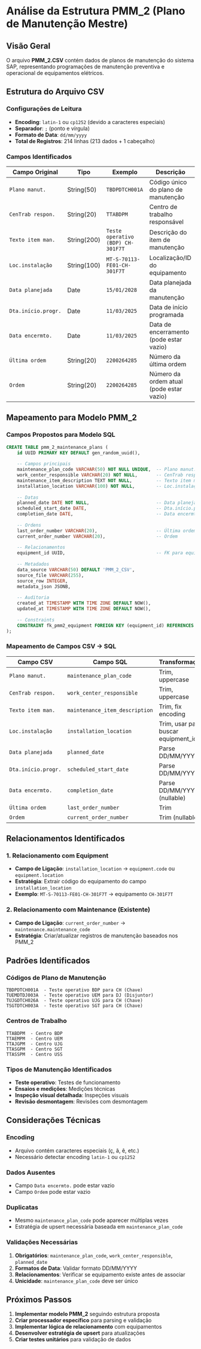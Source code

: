 # Análise da Estrutura PMM_2 (Plano de Manutenção Mestre)

## Visão Geral
O arquivo **PMM_2.CSV** contém dados de planos de manutenção do sistema SAP, representando programações de manutenção preventiva e operacional de equipamentos elétricos.

## Estrutura do Arquivo CSV

### Configurações de Leitura
- **Encoding**: `latin-1` ou `cp1252` (devido a caracteres especiais)
- **Separador**: `;` (ponto e vírgula)
- **Formato de Data**: `dd/mm/yyyy`
- **Total de Registros**: 214 linhas (213 dados + 1 cabeçalho)

### Campos Identificados

| Campo Original | Tipo | Exemplo | Descrição |
|----------------|------|---------|-----------|
| `Plano manut.` | String(50) | `TBDPDTCH001A` | Código único do plano de manutenção |
| `CenTrab respon.` | String(20) | `TTABDPM` | Centro de trabalho responsável |
| `Texto item man.` | String(200) | `Teste operativo (BDP) CH-301F7T` | Descrição do item de manutenção |
| `Loc.instalação` | String(100) | `MT-S-70113-FE01-CH-301F7T` | Localização/ID do equipamento |
| `Data planejada` | Date | `15/01/2028` | Data planejada da manutenção |
| `Dta.início.progr.` | Date | `11/03/2025` | Data de início programada |
| `Data encermto.` | Date | `11/03/2025` | Data de encerramento (pode estar vazio) |
| `Última ordem` | String(20) | `2200264285` | Número da última ordem |
| `Ordem` | String(20) | `2200264285` | Número da ordem atual (pode estar vazio) |

## Mapeamento para Modelo PMM_2

### Campos Propostos para Modelo SQL

```sql
CREATE TABLE pmm_2_maintenance_plans (
    id UUID PRIMARY KEY DEFAULT gen_random_uuid(),
    
    -- Campos principais
    maintenance_plan_code VARCHAR(50) NOT NULL UNIQUE,  -- Plano manut.
    work_center_responsible VARCHAR(20) NOT NULL,       -- CenTrab respon.
    maintenance_item_description TEXT NOT NULL,         -- Texto item man.
    installation_location VARCHAR(100) NOT NULL,        -- Loc.instalação
    
    -- Datas
    planned_date DATE NOT NULL,                         -- Data planejada
    scheduled_start_date DATE,                          -- Dta.início.progr.
    completion_date DATE,                               -- Data encermto.
    
    -- Ordens
    last_order_number VARCHAR(20),                      -- Última ordem
    current_order_number VARCHAR(20),                   -- Ordem
    
    -- Relacionamentos
    equipment_id UUID,                                  -- FK para equipments (derivado de installation_location)
    
    -- Metadados
    data_source VARCHAR(50) DEFAULT 'PMM_2_CSV',
    source_file VARCHAR(255),
    source_row INTEGER,
    metadata_json JSONB,
    
    -- Auditoria
    created_at TIMESTAMP WITH TIME ZONE DEFAULT NOW(),
    updated_at TIMESTAMP WITH TIME ZONE DEFAULT NOW(),
    
    -- Constraints
    CONSTRAINT fk_pmm2_equipment FOREIGN KEY (equipment_id) REFERENCES equipments(id)
);
```

### Mapeamento de Campos CSV → SQL

| Campo CSV | Campo SQL | Transformação |
|-----------|-----------|---------------|
| `Plano manut.` | `maintenance_plan_code` | Trim, uppercase |
| `CenTrab respon.` | `work_center_responsible` | Trim, uppercase |
| `Texto item man.` | `maintenance_item_description` | Trim, fix encoding |
| `Loc.instalação` | `installation_location` | Trim, usar para buscar equipment_id |
| `Data planejada` | `planned_date` | Parse DD/MM/YYYY |
| `Dta.início.progr.` | `scheduled_start_date` | Parse DD/MM/YYYY |
| `Data encermto.` | `completion_date` | Parse DD/MM/YYYY (nullable) |
| `Última ordem` | `last_order_number` | Trim |
| `Ordem` | `current_order_number` | Trim (nullable) |

## Relacionamentos Identificados

### 1. Relacionamento com Equipment
- **Campo de Ligação**: `installation_location` → `equipment.code` ou `equipment.location`
- **Estratégia**: Extrair código do equipamento do campo `installation_location`
- **Exemplo**: `MT-S-70113-FE01-CH-301F7T` → equipamento `CH-301F7T`

### 2. Relacionamento com Maintenance (Existente)
- **Campo de Ligação**: `current_order_number` → `maintenance.maintenance_code`
- **Estratégia**: Criar/atualizar registros de manutenção baseados nos PMM_2

## Padrões Identificados

### Códigos de Plano de Manutenção
```
TBDPDTCH001A  - Teste operativo BDP para CH (Chave)
TUEMDTDJ003A  - Teste operativo UEM para DJ (Disjuntor)
TUJGDTCH026A  - Teste operativo UJG para CH (Chave)
TSGTDTCH003A  - Teste operativo SGT para CH (Chave)
```

### Centros de Trabalho
```
TTABDPM  - Centro BDP
TTAEMPM  - Centro UEM
TTAJGPM  - Centro UJG
TTASGPM  - Centro SGT
TTASSPM  - Centro USS
```

### Tipos de Manutenção Identificados
- **Teste operativo**: Testes de funcionamento
- **Ensaios e medições**: Medições técnicas
- **Inspeção visual detalhada**: Inspeções visuais
- **Revisão desmontagem**: Revisões com desmontagem

## Considerações Técnicas

### Encoding
- Arquivo contém caracteres especiais (ç, ã, ê, etc.)
- Necessário detectar encoding `latin-1` ou `cp1252`

### Dados Ausentes
- Campo `Data encermto.` pode estar vazio
- Campo `Ordem` pode estar vazio

### Duplicatas
- Mesmo `maintenance_plan_code` pode aparecer múltiplas vezes
- Estratégia de upsert necessária baseada em `maintenance_plan_code`

### Validações Necessárias
1. **Obrigatórios**: `maintenance_plan_code`, `work_center_responsible`, `planned_date`
2. **Formatos de Data**: Validar formato DD/MM/YYYY
3. **Relacionamentos**: Verificar se equipamento existe antes de associar
4. **Unicidade**: `maintenance_plan_code` deve ser único

## Próximos Passos

1. **Implementar modelo PMM_2** seguindo estrutura proposta
2. **Criar processador específico** para parsing e validação
3. **Implementar lógica de relacionamento** com equipamentos
4. **Desenvolver estratégia de upsert** para atualizações
5. **Criar testes unitários** para validação de dados 